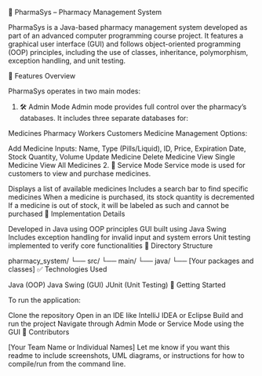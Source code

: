 💊 PharmaSys – Pharmacy Management System

PharmaSys is a Java-based pharmacy management system developed as part of an advanced computer programming course project. It features a graphical user interface (GUI) and follows object-oriented programming (OOP) principles, including the use of classes, inheritance, polymorphism, exception handling, and unit testing.

🧭 Features Overview

PharmaSys operates in two main modes:

1. 🛠️ Admin Mode
Admin mode provides full control over the pharmacy’s databases. It includes three separate databases for:

Medicines
Pharmacy Workers
Customers
Medicine Management Options:

Add Medicine
Inputs: Name, Type (Pills/Liquid), ID, Price, Expiration Date, Stock Quantity, Volume
Update Medicine
Delete Medicine
View Single Medicine
View All Medicines
2. 🧾 Service Mode
Service mode is used for customers to view and purchase medicines.

Displays a list of available medicines
Includes a search bar to find specific medicines
When a medicine is purchased, its stock quantity is decremented
If a medicine is out of stock, it will be labeled as such and cannot be purchased
🧪 Implementation Details

Developed in Java using OOP principles
GUI built using Java Swing
Includes exception handling for invalid input and system errors
Unit testing implemented to verify core functionalities
📁 Directory Structure

pharmacy_system/
└── src/
    └── main/
        └── java/
            └── [Your packages and classes]
✅ Technologies Used

Java (OOP)
Java Swing (GUI)
JUnit (Unit Testing)
🚀 Getting Started

To run the application:

Clone the repository
Open in an IDE like IntelliJ IDEA or Eclipse
Build and run the project
Navigate through Admin Mode or Service Mode using the GUI
🙌 Contributors

[Your Team Name or Individual Names]
Let me know if you want this readme to include screenshots, UML diagrams, or instructions for how to compile/run from the command line.